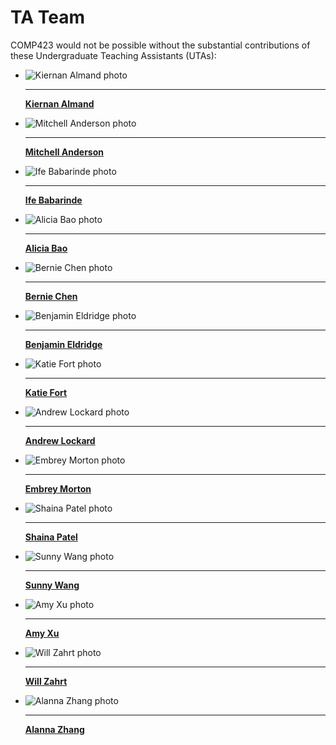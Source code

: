 # TA Team

COMP423 would not be possible without the substantial contributions of these Undergraduate Teaching Assistants (UTAs):

<div id="TA-team" class="grid cards" markdown>

-   ![Kiernan Almand photo](../people/profile_photos/cn_tower.jpeg)

    ---

    [__Kiernan Almand__](../people/bios/other_about.md)

-   ![Mitchell Anderson photo](../people/profile_photos/amitche.jpeg)

    ---

    [__Mitchell Anderson__](../people/bios/amitche_about.md)

-   ![Ife Babarinde photo](../people/profile_photos/cn_tower.jpeg)

    ---

    [__Ife Babarinde__](../people/bios/other_about.md)

-   ![Alicia Bao photo](../people/profile_photos/albao.jpg)

    ---

    [__Alicia Bao__](../people/bios/albao_about.md)

-   ![Bernie Chen photo](../people/profile_photos/cn_tower.jpeg)

    ---

    [__Bernie Chen__](../people/bios/other_about.md)

-   ![Benjamin Eldridge photo](../people/profile_photos/cn_tower.jpeg)

    ---

    [__Benjamin Eldridge__](../people/bios/other_about.md)

-   ![Katie Fort photo](../people/profile_photos/cn_tower.jpeg)

    ---

    [__Katie Fort__](../people/bios/other_about.md)

-   ![Andrew Lockard photo](../people/profile_photos/alockard.JPG)

    ---

    [__Andrew Lockard__](../people/bios/alockard_about.md)

-   ![Embrey Morton photo](../people/profile_photos/embreezy.jpg)

    ---

    [__Embrey Morton__](../people/bios/embreezy_about.md)

-   ![Shaina Patel photo](../people/profile_photos/shainap.jpg)

    ---

    [__Shaina Patel__](../people/bios/shainap_about.md)

-   ![Sunny Wang photo](../people/profile_photos/xsw.jpg)

    ---

    [__Sunny Wang__](../people/bios/xsw_about.md)

-   ![Amy Xu photo](../people/profile_photos/cn_tower.jpeg)

    ---

    [__Amy Xu__](../people/bios/other_about.md)

-   ![Will Zahrt photo](../people/profile_photos/wzahrt.jpeg)

    ---

    [__Will Zahrt__](../people/bios/wzahrt_about.md)

-   ![Alanna Zhang photo](../people/profile_photos/alanna26.JPEG)  

    ---  
    
    [__Alanna Zhang__](../people/bios/alanna26_about.md)
   

</div>